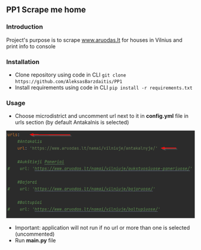 ## PP1 Scrape me home

### Introduction
Project's purpose is to scrape www.aruodas.lt for houses in Vilnius and print info to console

### Installation

- Clone repository using code in CLI `git clone https://github.com/AleksasBarzdaitis/PP1`
- Install requirements using code in CLI `pip install -r requirements.txt`

### Usage

- Choose microdistrict and uncomment url next to it in **config.yml** file in urls section (by default Antakalnis is selected)

![img_1.png](img_1.png)
- Important: application will not run if no url or more than one is selected (uncommented)
- Run **main.py** file


